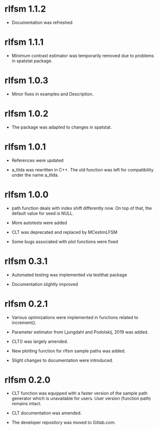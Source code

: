 # rlfsm 1.1.2

* Documentation was refreshed

# rlfsm 1.1.1

* Minimum contrast estimator was temporarily removed due to problems in spatstat package.

# rlfsm 1.0.3

* Minor fixes in examples and Description.

# rlfsm 1.0.2

* The package was adapted to changes in spatstat.

# rlfsm 1.0.1

* References were updated

* a_tilda was rewritten in C++. The old function was left for compatibility under the name a_tilda.

# rlfsm 1.0.0

* path function deals with index shift differently now. On top of that, the default value for seed is NULL.

* More autotests were added

* CLT was deprecated and replaced by MCestimLFSM

* Some bugs associated with plot functions were fixed

# rlfsm 0.3.1

* Automated testing was implemented via testthat package

* Documentation slightly improved

# rlfsm 0.2.1

* Various optimizations were implemented in functions related to increment().

* Parameter estimator from Ljungdahl and Podolskij, 2019 was added.

* CLT() was largely amended.

* New plotting function for rlfsm sample paths was added.

* Slight changes to documentation were introduced.

# rlfsm 0.2.0

* CLT function was equipped with a faster version of the sample path generator which is unavailable for users. User version (function path) remains intact.

* CLT documentation was amended.

* The developer repository was moved to Gitlab.com.
